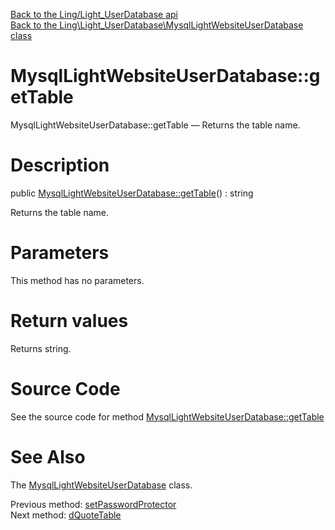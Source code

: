 [Back to the Ling/Light_UserDatabase api](https://github.com/lingtalfi/Light_UserDatabase/blob/master/doc/api/Ling/Light_UserDatabase.md)<br>
[Back to the Ling\Light_UserDatabase\MysqlLightWebsiteUserDatabase class](https://github.com/lingtalfi/Light_UserDatabase/blob/master/doc/api/Ling/Light_UserDatabase/MysqlLightWebsiteUserDatabase.md)


MysqlLightWebsiteUserDatabase::getTable
================



MysqlLightWebsiteUserDatabase::getTable — Returns the table name.




Description
================


public [MysqlLightWebsiteUserDatabase::getTable](https://github.com/lingtalfi/Light_UserDatabase/blob/master/doc/api/Ling/Light_UserDatabase/MysqlLightWebsiteUserDatabase/getTable.md)() : string




Returns the table name.




Parameters
================

This method has no parameters.


Return values
================

Returns string.








Source Code
===========
See the source code for method [MysqlLightWebsiteUserDatabase::getTable](https://github.com/lingtalfi/Light_UserDatabase/blob/master/MysqlLightWebsiteUserDatabase.php#L435-L438)


See Also
================

The [MysqlLightWebsiteUserDatabase](https://github.com/lingtalfi/Light_UserDatabase/blob/master/doc/api/Ling/Light_UserDatabase/MysqlLightWebsiteUserDatabase.md) class.

Previous method: [setPasswordProtector](https://github.com/lingtalfi/Light_UserDatabase/blob/master/doc/api/Ling/Light_UserDatabase/MysqlLightWebsiteUserDatabase/setPasswordProtector.md)<br>Next method: [dQuoteTable](https://github.com/lingtalfi/Light_UserDatabase/blob/master/doc/api/Ling/Light_UserDatabase/MysqlLightWebsiteUserDatabase/dQuoteTable.md)<br>

